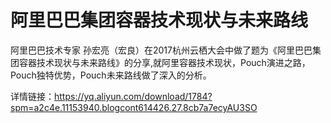 # 阿里巴巴集团容器技术现状与未来路线
阿里巴巴技术专家 孙宏亮（宏良）在2017杭州云栖大会中做了题为《阿里巴巴集团容器技术现状与未来路线》的分享,就阿里容器技术现状，Pouch演进之路，Pouch独特优势，Pouch未来路线做了深入的分析。

详情链接：https://yq.aliyun.com/download/1784?spm=a2c4e.11153940.blogcont614426.27.8cb7a7ecyAU3SO

